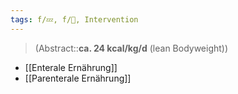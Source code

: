 ```yaml
---
tags: f/💤, f/💩, Intervention
---
```

> (Abstract::**ca. 24 kcal/kg/d** (lean Bodyweight))
- [[Enterale Ernährung]]
- [[Parenterale Ernährung]]